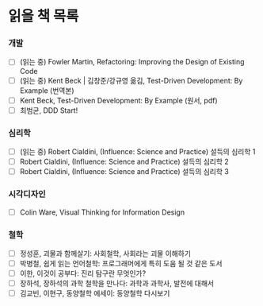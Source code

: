 # 읽을 책 목록

### 개발
- [ ] (읽는 중) Fowler Martin, Refactoring: Improving the Design of Existing Code 
- [ ] (읽는 중) Kent Beck | 김창준/강규영 옮김, Test-Driven Development: By Example (번역본) 
- [ ] Kent Beck, Test-Driven Development: By Example (원서, pdf)
- [ ] 최범균, DDD Start! 

### 심리학
- [ ] (읽는 중) Robert Cialdini, (Influence: Science and Practice) 설득의 심리학 1
- [ ] Robert Cialdini, (Influence: Science and Practice) 설득의 심리학 2
- [ ] Robert Cialdini, (Influence: Science and Practice) 설득의 심리학 3

### 시각디자인
- [ ] Colin Ware, Visual Thinking for Information Design

### 철학
- [ ] 정성훈, 괴물과 함께살기: 사회철학, 사회라는 괴물 이해하기
- [ ] 박병철, 쉽게 읽는 언어철학: 프로그래머에게 특히 도움 될 것 같은 도서
- [ ] 이한, 이것이 공부다: 진리 탐구란 무엇인가?
- [ ] 장하석, 장하석의 과학 철학을 만나다: 과학과 과학사, 발전에 대해서
- [ ] 김교빈, 이현구, 동양철학 에세이: 동양철학 다시보기 